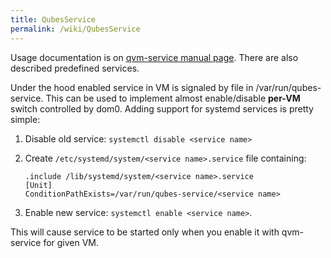 ```yaml
---
title: QubesService
permalink: /wiki/QubesService
---
```


Usage documentation is on [qvm-service manual page](/wiki/Dom0Tools/QvmService). There are also described predefined services.

Under the hood enabled service in VM is signaled by file in /var/run/qubes-service. This can be used to implement almost enable/disable **per-VM** switch controlled by dom0. Adding support for systemd services is pretty simple:

1.  Disable old service: `systemctl disable <service name>`
2.  Create `/etc/systemd/system/<service name>.service` file containing:

    ``` {.wiki}
    .include /lib/systemd/system/<service name>.service
    [Unit]
    ConditionPathExists=/var/run/qubes-service/<service name>
    ```

3.  Enable new service: `systemctl enable <service name>`.

This will cause service to be started only when you enable it with qvm-service for given VM.
